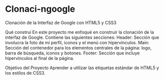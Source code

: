 # Clonaci-ngoogle
Clonación de la Interfaz de Google con HTML5 y CSS3

Qué construí 
En este proyecto me enfoqué en construir la clonación de la interfaz de Google. Contiene las siguientes secciones:
Header: Sección que involucra la foto de mi perfil, iconos y el menú con hipervínculos.
Main: Sección del contenedor para los elementos centrales de la página: logo, barra de búsqueda, iconos y botones.
Footer: Sección que incluye hipervínculos al final de la página.

Objetivo del Proyecto
Aprender a utilizar las etiquetas estándar de HTML5 y los estilos de CSS3.
